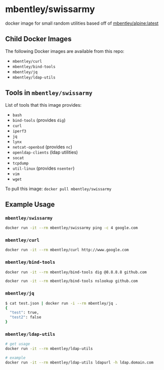 # mbentley/swissarmy

docker image for small random utilities
based off of [mbentley/alpine:latest](https://github.com/mbentley/docker-base-alpine)

## Child Docker Images

The following Docker images are available from this repo:

* `mbentley/curl`
* `mbentley/bind-tools`
* `mbentley/jq`
* `mbentley/ldap-utils`

## Tools in `mbentley/swissarmy`

List of tools that this image provides:

* `bash`
* `bind-tools` (provides `dig`)
* `curl`
* `iperf3`
* `jq`
* `lynx`
* `netcat-openbsd` (provides `nc`)
* `openldap-clients` (ldap utilities)
* `socat`
* `tcpdump`
* `util-linux` (provides `nsenter`)
* `vim`
* `wget`

To pull this image:
`docker pull mbentley/swissarmy`

## Example Usage

### `mbentley/swissarmy`

```bash
docker run -it --rm mbentley/swissarmy ping -c 4 google.com
```

### `mbentley/curl`

```bash
docker run -it --rm mbentley/curl http://www.google.com
```

### `mbentley/bind-tools`

```bash
docker run -it --rm mbentley/bind-tools dig @8.8.8.8 github.com

docker run -it --rm mbentley/bind-tools nslookup github.com
```

### `mbentley/jq`

```bash
$ cat test.json | docker run -i --rm mbentley/jq .
{
  "test": true,
  "test2": false
}
```

### `mbentley/ldap-utils`

```bash
# get usage
docker run -it --rm mbentley/ldap-utils

# example
docker run -it --rm mbentley/ldap-utils ldapurl -h ldap.domain.com
```

